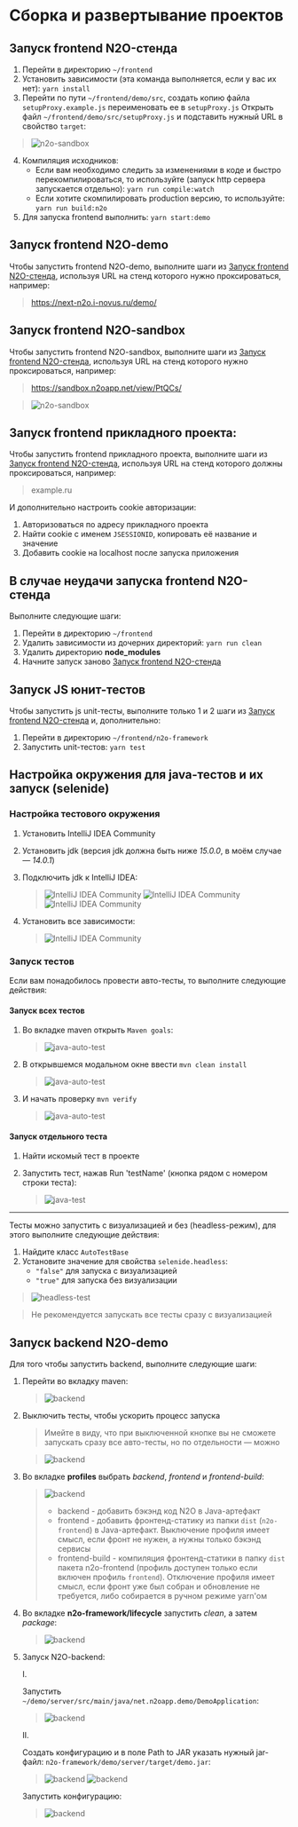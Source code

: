 # Сборка и развертывание проектов

<a name="randomstand"></a>
## Запуск frontend N2O-стенда
1. Перейти в директорию `~/frontend`
2. Установить зависимости (эта команда выполняется, если у вас их нет):
   `yarn install`
3. Перейти по пути `~/frontend/demo/src`, создать копию файла `setupProxy.example.js` переименовать ее в `setupProxy.js` Открыть файл `~/frontend/demo/src/setupProxy.js` и подставить нужный URL в свойство `target`:
>![n2o-sandbox](readme/setupProxy.png "Настройка setupProxy")
4. Компиляция исходников:
   - Если вам необходимо следить за изменениями в коде и быстро перекомпилироваться, то используйте (запуск http сервера запускается отдельно):
     `yarn run compile:watch`
   - Если хотите скомпилировать production версию, то используйте:
     `yarn run build:n2o`
5. Для запуска frontend выполнить:
   `yarn start:demo`

## Запуск frontend N2O-demo

Чтобы запустить frontend N2O-demo, выполните шаги из [Запуск frontend N2O-стенда](#randomstand), используя URL на стенд которого нужно проксироваться, например:
>  https://next-n2o.i-novus.ru/demo/

## Запуск frontend N2O-sandbox

Чтобы запустить frontend N2O-sandbox, выполните шаги из [Запуск frontend N2O-стенда](#randomstand), используя URL на стенд которого нужно проксироваться, например:
> https://sandbox.n2oapp.net/view/PtQCs/

>![n2o-sandbox](readme/n2o-sandbox-proxy.png "Настройка setupProxy")


## Запуск frontend прикладного проекта:

Чтобы запустить frontend прикладного проекта, выполните шаги из [Запуск frontend N2O-стенда](#randomstand), используя URL на стенд которого должны проксироваться, например:
>example.ru

И дополнительно настроить cookie авторизации:

1. Авторизоваться по адресу прикладного проекта
2. Найти cookie с именем `JSESSIONID`, копировать её название и значение
3. Добавить cookie на localhost после запуска приложения

## В случае неудачи запуска frontend N2O-стенда
Выполните следующие шаги:
1. Перейти в директорию `~/frontend`
2. Удалить зависимости из дочерних директорий:
   `yarn run clean`
3. Удалить директорию __node_modules__
4. Начните запуск заново [Запуск frontend N2O-стенда](#randomstand)

## Запуск JS юнит-тестов
Чтобы запустить js unit-тесты, выполните только 1 и 2 шаги из [Запуск frontend N2O-стенда](#randomstand) и, дополнительно:

   1. Перейти в директорию `~/frontend/n2o-framework`
   2. Запустить unit-тестов:
      `yarn test`


## Настройка окружения для java-тестов и их запуск (selenide)

### Настройка тестового окружения

1. Установить IntelliJ IDEA Community
2. Установить jdk (версия jdk должна быть ниже _15.0.0_, в моём случае — _14.0.1_)
3. Подключить jdk к IntelliJ IDEA:

   >![IntelliJ IDEA Community](readme/java-test-1.png "Подключение jdk IntelliJ IDEA")
   >![IntelliJ IDEA Community](readme/java-test-1-2.png "Подключение jdk IntelliJ IDEA")
   >![IntelliJ IDEA Community](readme/java-test-1-3.png "Подключение jdk IntelliJ IDEA")
4. Установить все зависимости:

   >![IntelliJ IDEA Community](readme/java-test-1-4.png "Установка зависимостей")

### Запуск тестов

Если вам понадобилось провести авто-тесты, то выполните следующие действия:

#### Запуск всех тестов
1. Во вкладке maven открыть `Maven goals`:
   >![java-auto-test](readme/java-test-2.png "Запуск всех тестов")
2. В открывшемся модальном окне ввести `mvn clean install`
   >![java-auto-test](readme/java-test-3.png "Запуск всех тестов")
3. И начать проверку `mvn verify`
   >![java-auto-test](readme/java-test-4.png "Запуск всех тестов")

#### Запуск отдельного теста
1. Найти искомый тест в проекте
2. Запустить тест, нажав Run 'testName' (кнопка рядом с номером строки теста):

   >![java-test](readme/java-test-5.png "Запуск отдельного теста")

***
Тесты можно запустить с визуализацией и без (headless-режим), для этого выполните следующие действия:
   1. Найдите класс `AutoTestBase`
   2. Установите значение для свойства `selenide.headless`:
      - `"false"` для запуска с визуализацией
      - `"true"` для запуска без визуализации

>![headless-test](readme/java-auto-test-10.png "Открываем вкладку maven")

>Не рекомендуется запускать все тесты сразу с визуализацией


## Запуск backend N2O-demo

Для того чтобы запустить backend, выполните следующие шаги:

1. Перейти во вкладку maven:
   >![backend](readme/java-test-1.png "Открываем вкладку maven")

2. Выключить тесты, чтобы ускорить процесс запуска
   > Имейте в виду, что при выключенной кнопке вы не сможете запускать сразу все авто-тесты, но по отдельности — можно

   >![backend](readme/java-backend-1.png "Выключаем тестирование приложения")

3. Во вкладке __profiles__ выбрать _backend_, _frontend_ и _frontend-build_:
   >![backend](readme/java-backend-2.png "Выбираем профили")
   >- backend - добавить бэкэнд код N2O в Java-артефакт
   >- frontend - добавить фронтенд-статику из папки `dist` (`n2o-frontend`) в Java-артефакт. Выключение профиля имеет смысл, если фронт не нужен, а нужны только бэкэнд сервисы
   >- frontend-build - компиляция фронтенд-статики в папку `dist` пакета n2o-frontend (профиль доступен только если включен профиль `frontend`). Отключение профиля имеет смысл, если фронт уже был собран и обновление не требуется, либо собирается в ручном режиме yarn'ом

4. Во вкладке __n2o-framework/lifecycle__ запустить _clean_, а затем _package_:
   >![backend](readme/java-backend-3.png "Выполняем команды clean и package")

5. Запуск N2O-backend:

   I.

   Запустить `~/demo/server/src/main/java/net.n2oapp.demo/DemoApplication`:
   >![backend](readme/java-server-7.png "Запуск backend")

   II.

   Создать конфигурацию и в поле Path to JAR указать нужный jar-файл: `n2o-framework/demo/server/target/demo.jar`:
   >![backend](readme/java-backend-4.png "Настройка конфигурации")
   >![backend](readme/java-server-6.png "Настройка конфигурации")

   Запустить конфигурацию:
   >![backend](readme/java-backend-5.png "Запуск backend")
